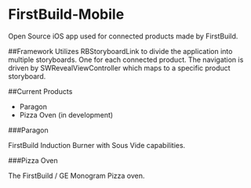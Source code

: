 FirstBuild-Mobile
======
Open Source iOS app used for connected products made by FirstBuild. 

##Framework
Utilizes RBStoryboardLink to divide the application into multiple storyboards. One for each connected product. 
The navigation is driven by SWRevealViewController which maps to a specific product storyboard. 

##Current Products 
- Paragon
- Pizza Oven (in development)

###Paragon

FirstBuild Induction Burner with Sous Vide capabilities.


###Pizza Oven

The FirstBuild / GE Monogram Pizza oven.

